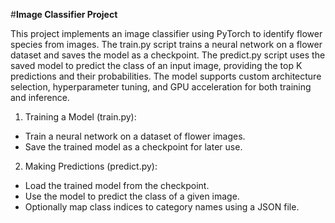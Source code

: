 #**Image Classifier Project**

This project implements an image classifier using PyTorch to identify flower species from images. The train.py script trains a neural network on a flower dataset and saves the model as a checkpoint. The predict.py script uses the saved model to predict the class of an input image, providing the top K predictions and their probabilities. The model supports custom architecture selection, hyperparameter tuning, and GPU acceleration for both training and inference.

1. Training a Model (train.py):
- Train a neural network on a dataset of flower images.
- Save the trained model as a checkpoint for later use.

2. Making Predictions (predict.py):
- Load the trained model from the checkpoint.
- Use the model to predict the class of a given image.
- Optionally map class indices to category names using a JSON file.
